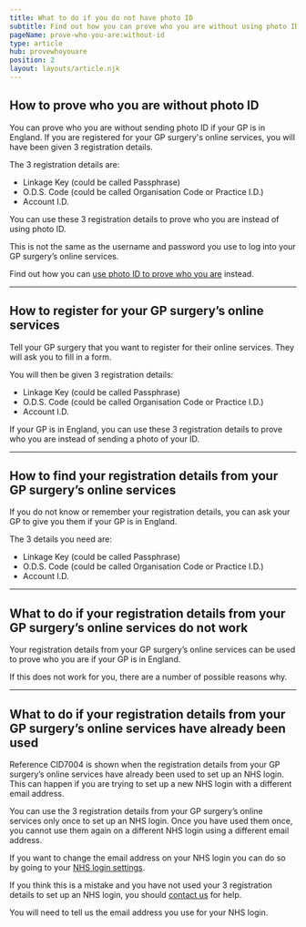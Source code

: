 ```yaml
---
title: What to do if you do not have photo ID
subtitle: Find out how you can prove who you are without using photo ID.
pageName: prove-who-you-are:without-id
type: article
hub: provewhoyouare
position: 2
layout: layouts/article.njk
---
```


## How to prove who you are without photo ID

You can prove who you are without sending photo <span aria-label="I.D.">ID</span> if your GP is in England. If you are registered for your GP surgery's online services, you will have been given 3 registration details.

The 3 registration details are:

- Linkage Key (could be called Passphrase)
- O.D.S. Code (could be called Organisation Code or Practice I.D.)
- Account I.D.

You can use these 3 registration details to prove who you are instead of using photo <span aria-label="I.D.">ID</span>.

This is not the same as the username and password you use to log into your GP surgery’s online services.

Find out how you can <a href="/provewhoyouare/withid">use photo <span aria-label="I.D.">ID</span> to prove who you are</a> instead.

---

## How to register for your GP surgery’s online services

Tell your GP surgery that you want to register for their online services. They will ask you to fill in a form.

You will then be given 3 registration details:

- Linkage Key (could be called Passphrase)
- O.D.S. Code (could be called Organisation Code or Practice I.D.)
- Account I.D.

If your GP is in England, you can use these 3 registration details to prove who you are instead of sending a photo of your <span aria-label="I.D.">ID</span>.

---

## How to find your registration details from your GP surgery’s online services

If you do not know or remember your registration details, you can ask your GP to give you them if your GP is in England.

The 3 details you need are:

- Linkage Key (could be called Passphrase)
- O.D.S. Code (could be called Organisation Code or Practice I.D.)
- Account I.D.

---

## What to do if your registration details from your GP surgery’s online services do not work

Your registration details from your GP surgery’s online services can be used to prove who you are if your GP is in England.

If this does not work for you, there are a number of possible reasons why.

---

## What to do if your registration details from your GP surgery’s online services have already been used

Reference CID7004 is shown when the registration details from your GP surgery’s online services have already been used to set up an NHS login. This can happen if you are trying to set up a new NHS login with a different email address.

You can use the 3 registration details from your GP surgery’s online services only once to set up an NHS login. Once you have used them once, you cannot use them again on a different NHS login using a different email address.

If you want to change the email address on your NHS login you can do so by going to your [NHS login settings](https://settings.login.nhs.uk/ 'NHS login settings').

If you think this is a mistake and you have not used your 3 registration details to set up an NHS login, you should [contact us](/contact?error=CID7004 'contact us') for help.

You will need to tell us the email address you use for your NHS login.
